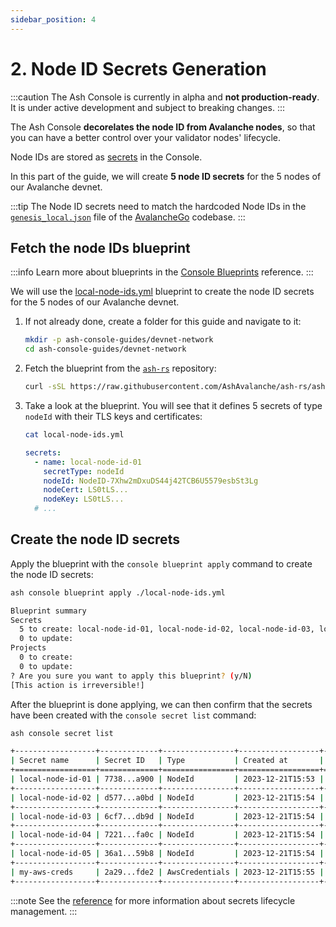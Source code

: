 ```yaml
---
sidebar_position: 4
---
```


# 2. Node ID Secrets Generation

:::caution
The Ash Console is currently in alpha and **not production-ready**. It is under active development and subject to breaking changes.
:::

The Ash Console **decorelates the node ID from Avalanche nodes**, so that you can have a better control over your validator nodes' lifecycle.

Node IDs are stored as [secrets](/docs/console/glossary#secret) in the Console.

In this part of the guide, we will create **5 node ID secrets** for the 5 nodes of our Avalanche devnet.

:::tip
The Node ID secrets need to match the hardcoded Node IDs in the [`genesis_local.json`](https://github.com/ava-labs/avalanchego/blob/master/genesis/genesis_local.json#L47) file of the [AvalancheGo](https://github.com/ava-labs/avalanchego) codebase.
:::

## Fetch the node IDs blueprint

:::info
Learn more about blueprints in the [Console Blueprints](/docs/console/reference/blueprints) reference.
:::

We will use the [local-node-ids.yml](https://github.com/AshAvalanche/ash-rs/blob/ash-console-alpha/crates/ash_cli/examples/console/blueprint/local-node-ids.yml) blueprint to create the node ID secrets for the 5 nodes of our Avalanche devnet.

1. If not already done, create a folder for this guide and navigate to it:

   ```bash
   mkdir -p ash-console-guides/devnet-network
   cd ash-console-guides/devnet-network
   ```

2. Fetch the blueprint from the [`ash-rs`](https://github.com/AshAvalanche/ash-rs/blob/ash-console-alpha/crates/ash_cli/examples/console/blueprint/local-node-ids.yml) repository:

   ```bash
   curl -sSL https://raw.githubusercontent.com/AshAvalanche/ash-rs/ash-console-alpha/crates/ash_cli/examples/console/blueprint/local-node-ids.yml -o local-node-ids.yml
   ```

3. Take a look at the blueprint. You will see that it defines 5 secrets of type `nodeId` with their TLS keys and certificates:
   ```bash title="Command"
   cat local-node-ids.yml
   ```
   ```yaml title="Output"
   secrets:
     - name: local-node-id-01
       secretType: nodeId
       nodeId: NodeID-7Xhw2mDxuDS44j42TCB6U5579esbSt3Lg
       nodeCert: LS0tLS...
       nodeKey: LS0tLS...
     # ...
   ```

## Create the node ID secrets

Apply the blueprint with the `console blueprint apply` command to create the node ID secrets:

```bash title="Command"
ash console blueprint apply ./local-node-ids.yml
```

```bash title="Confirmation prompt"
Blueprint summary
Secrets
  5 to create: local-node-id-01, local-node-id-02, local-node-id-03, local-node-id-04, local-node-id-05
  0 to update:
Projects
  0 to create:
  0 to update:
? Are you sure you want to apply this blueprint? (y/N)
[This action is irreversible!]
```

After the blueprint is done applying, we can then confirm that the secrets have been created with the `console secret list` command:

```bash title="Command"
ash console secret list
```

```bash title="Output"
+------------------+-------------+----------------+------------------+---------+
| Secret name      | Secret ID   | Type           | Created at       | Used by |
+==================+=============+================+==================+=========+
| local-node-id-01 | 7738...a900 | NodeId         | 2023-12-21T15:53 | 0       |
+------------------+-------------+----------------+------------------+---------+
| local-node-id-02 | d577...a0bd | NodeId         | 2023-12-21T15:54 | 0       |
+------------------+-------------+----------------+------------------+---------+
| local-node-id-03 | 6cf7...db9d | NodeId         | 2023-12-21T15:54 | 0       |
+------------------+-------------+----------------+------------------+---------+
| local-node-id-04 | 7221...fa0c | NodeId         | 2023-12-21T15:54 | 0       |
+------------------+-------------+----------------+------------------+---------+
| local-node-id-05 | 36a1...59b8 | NodeId         | 2023-12-21T15:54 | 0       |
+------------------+-------------+----------------+------------------+---------+
| my-aws-creds     | 2a29...fde2 | AwsCredentials | 2023-12-21T15:55 | 0       |
+------------------+-------------+----------------+------------------+---------+
```

:::note
See the [reference](/docs/console/reference/secret-management) for more information about secrets lifecycle management.
:::
